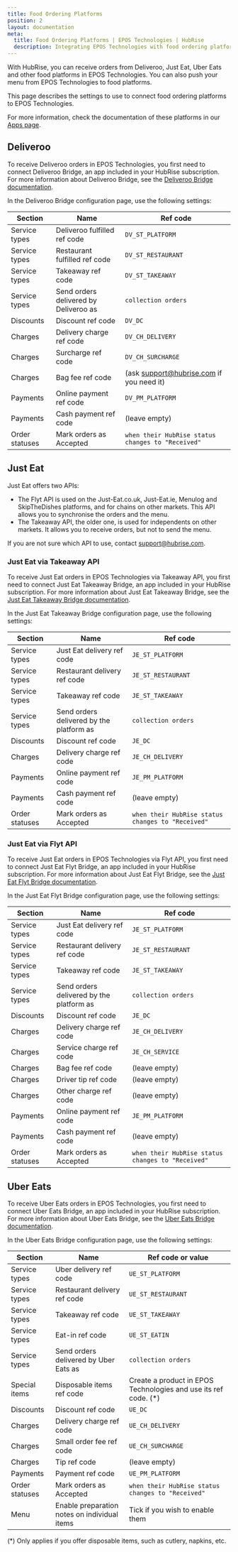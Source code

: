 ```yaml
---
title: Food Ordering Platforms
position: 2
layout: documentation
meta:
  title: Food Ordering Platforms | EPOS Technologies | HubRise
  description: Integrating EPOS Technologies with food ordering platforms requires you to specify particular ref codes in the configuration page of the delivery platform bridge.
---
```


With HubRise, you can receive orders from Deliveroo, Just Eat, Uber Eats and other food platforms in EPOS Technologies. You can also push your menu from EPOS Technologies to food platforms.

This page describes the settings to use to connect food ordering platforms to EPOS Technologies.

For more information, check the documentation of these platforms in our [Apps page](/apps/food-ordering-platforms).

## Deliveroo

To receive Deliveroo orders in EPOS Technologies, you first need to connect Deliveroo Bridge, an app included in your HubRise subscription. For more information about Deliveroo Bridge, see the [Deliveroo Bridge documentation](/apps/deliveroo).

In the Deliveroo Bridge configuration page, use the following settings:

| Section        | Name                                  | Ref code                                          |
| -------------- | ------------------------------------- | ------------------------------------------------- |
| Service types  | Deliveroo fulfilled ref code          | `DV_ST_PLATFORM`                                  |
| Service types  | Restaurant fulfilled ref code         | `DV_ST_RESTAURANT`                                |
| Service types  | Takeaway ref code                     | `DV_ST_TAKEAWAY`                                  |
| Service types  | Send orders delivered by Deliveroo as | `collection orders`                               |
| Discounts      | Discount ref code                     | `DV_DC`                                           |
| Charges        | Delivery charge ref code              | `DV_CH_DELIVERY`                                  |
| Charges        | Surcharge ref code                    | `DV_CH_SURCHARGE`                                 |
| Charges        | Bag fee ref code                      | (ask support@hubrise.com if you need it)          |
| Payments       | Online payment ref code            | `DV_PM_PLATFORM`                                  |
| Payments       | Cash payment ref code                 | (leave empty)                                     |
| Order statuses | Mark orders as Accepted               | `when their HubRise status changes to "Received"` |

## Just Eat

Just Eat offers two APIs:

- The Flyt API is used on the Just-Eat.co.uk, Just-Eat.ie, Menulog and SkipTheDishes platforms, and for chains on other markets. This API allows you to synchronise the orders and the menu.
- The Takeaway API, the older one, is used for independents on other markets. It allows you to receive orders, but not to send the menu.

If you are not sure which API to use, contact [support@hubrise.com](mailto:support@hubrise.com).

### Just Eat via Takeaway API

To receive Just Eat orders in EPOS Technologies via Takeaway API, you first need to connect Just Eat Takeaway Bridge, an app included in your HubRise subscription. For more information about Just Eat Takeaway Bridge, see the [Just Eat Takeaway Bridge documentation](/apps/just-eat-takeaway).

In the Just Eat Takeaway Bridge configuration page, use the following settings:

| Section        | Name                                     | Ref code                                          |
| -------------- | ---------------------------------------- | ------------------------------------------------- |
| Service types  | Just Eat delivery ref code               | `JE_ST_PLATFORM`                                  |
| Service types  | Restaurant delivery ref code             | `JE_ST_RESTAURANT`                                |
| Service types  | Takeaway ref code                        | `JE_ST_TAKEAWAY`                                  |
| Service types  | Send orders delivered by the platform as | `collection orders`                               |
| Discounts      | Discount ref code                        | `JE_DC`                                           |
| Charges        | Delivery charge ref code                 | `JE_CH_DELIVERY`                                  |
| Payments       | Online payment ref code                | `JE_PM_PLATFORM`                                  |
| Payments       | Cash payment ref code                    | (leave empty)                                     |
| Order statuses | Mark orders as Accepted                  | `when their HubRise status changes to "Received"` |

### Just Eat via Flyt API

To receive Just Eat orders in EPOS Technologies via Flyt API, you first need to connect Just Eat Flyt Bridge, an app included in your HubRise subscription. For more information about Just Eat Flyt Bridge, see the [Just Eat Flyt Bridge documentation](/apps/just-eat-flyt).

In the Just Eat Flyt Bridge configuration page, use the following settings:

| Section        | Name                                     | Ref code                                          |
| -------------- | ---------------------------------------- | ------------------------------------------------- |
| Service types  | Just Eat delivery ref code               | `JE_ST_PLATFORM`                                  |
| Service types  | Restaurant delivery ref code             | `JE_ST_RESTAURANT`                                |
| Service types  | Takeaway ref code                        | `JE_ST_TAKEAWAY`                                  |
| Service types  | Send orders delivered by the platform as | `collection orders`                               |
| Discounts      | Discount ref code                        | `JE_DC`                                           |
| Charges        | Delivery charge ref code                 | `JE_CH_DELIVERY`                                  |
| Charges        | Service charge ref code                  | `JE_CH_SERVICE`                                   |
| Charges        | Bag fee ref code                         | (leave empty)                                     |
| Charges        | Driver tip ref code                      | (leave empty)                                     |
| Charges        | Other charge ref code                    | (leave empty)                                     |
| Payments       | Online payment ref code                  | `JE_PM_PLATFORM`                                  |
| Payments       | Cash payment ref code                    | (leave empty)                                     |
| Order statuses | Mark orders as Accepted                  | `when their HubRise status changes to "Received"` |

## Uber Eats

To receive Uber Eats orders in EPOS Technologies, you first need to connect Uber Eats Bridge, an app included in your HubRise subscription. For more information about Uber Eats Bridge, see the [Uber Eats Bridge documentation](/apps/uber-eats).

In the Uber Eats Bridge configuration page, use the following settings:

| Section        | Name                                         | Ref code or value                                                |
| -------------- | -------------------------------------------- | ---------------------------------------------------------------- |
| Service types  | Uber delivery ref code                       | `UE_ST_PLATFORM`                                                 |
| Service types  | Restaurant delivery ref code                 | `UE_ST_RESTAURANT`                                               |
| Service types  | Takeaway ref code                            | `UE_ST_TAKEAWAY`                                                 |
| Service types  | Eat-in ref code                              | `UE_ST_EATIN`                                                    |
| Service types  | Send orders delivered by Uber Eats as        | `collection orders`                                              |
| Special items  | Disposable items ref code                    | Create a product in EPOS Technologies and use its ref code. (\*) |
| Discounts      | Discount ref code                            | `UE_DC`                                                          |
| Charges        | Delivery charge ref code                     | `UE_CH_DELIVERY`                                                 |
| Charges        | Small order fee ref code                     | `UE_CH_SURCHARGE`                                                |
| Charges        | Tip ref code                                 | (leave empty)                                                    |
| Payments       | Payment ref code                             | `UE_PM_PLATFORM`                                                 |
| Order statuses | Mark orders as Accepted                      | `when their HubRise status changes to "Received"`                |
| Menu           | Enable preparation notes on individual items | Tick if you wish to enable them                                  |

(\*) Only applies if you offer disposable items, such as cutlery, napkins, etc.
